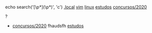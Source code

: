 echo search('\[\p*\]\(\p*\)', 'c')
[.local](.local.md)
[vim](vim.md)
[linux](linux.md)
[estudos](estudos.md)
[concursos/2020](concursos/2020.md)

?

- [concursos/2020](concursos/2020.md) fhaudsfh [estudos](estudos.md)


<!-- vim: set nospell: -->
